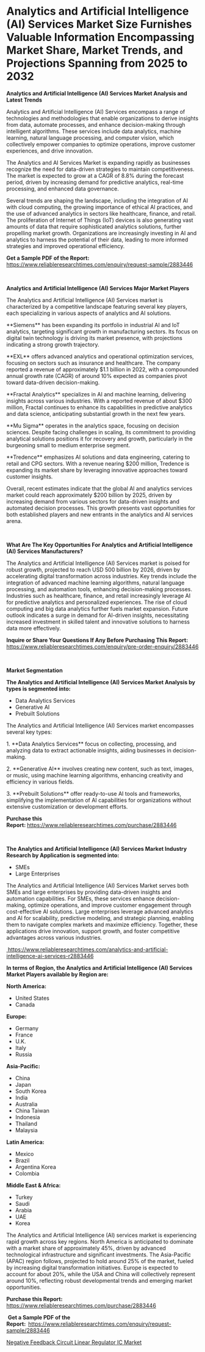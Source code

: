 <p><h1>Analytics and Artificial Intelligence (AI) Services Market Size Furnishes Valuable Information Encompassing Market Share, Market Trends, and Projections Spanning from 2025 to 2032</h1></p><p><strong>Analytics and Artificial Intelligence (AI) Services Market Analysis and Latest Trends</strong></p>
<p><p>Analytics and Artificial Intelligence (AI) Services encompass a range of technologies and methodologies that enable organizations to derive insights from data, automate processes, and enhance decision-making through intelligent algorithms. These services include data analytics, machine learning, natural language processing, and computer vision, which collectively empower companies to optimize operations, improve customer experiences, and drive innovation.</p><p>The Analytics and AI Services Market is expanding rapidly as businesses recognize the need for data-driven strategies to maintain competitiveness. The market is expected to grow at a CAGR of 8.8% during the forecast period, driven by increasing demand for predictive analytics, real-time processing, and enhanced data governance. </p><p>Several trends are shaping the landscape, including the integration of AI with cloud computing, the growing importance of ethical AI practices, and the use of advanced analytics in sectors like healthcare, finance, and retail. The proliferation of Internet of Things (IoT) devices is also generating vast amounts of data that require sophisticated analytics solutions, further propelling market growth. Organizations are increasingly investing in AI and analytics to harness the potential of their data, leading to more informed strategies and improved operational efficiency.</p></p>
<p><strong>Get a Sample PDF of the Report:&nbsp;</strong> <a href="https://www.reliableresearchtimes.com/enquiry/request-sample/2883446?utm_campaign=2006&utm_medium=2&utm_source=Github&utm_content=ia&utm_term=13032025&utm_id=analytics-and-artificial-intelligence-ai-services">https://www.reliableresearchtimes.com/enquiry/request-sample/2883446</a></p>
<p>&nbsp;</p>
<p><strong>Analytics and Artificial Intelligence (AI) Services Major Market Players</strong></p>
<p><p>The Analytics and Artificial Intelligence (AI) Services market is characterized by a competitive landscape featuring several key players, each specializing in various aspects of analytics and AI solutions.</p><p>**Siemens** has been expanding its portfolio in industrial AI and IoT analytics, targeting significant growth in manufacturing sectors. Its focus on digital twin technology is driving its market presence, with projections indicating a strong growth trajectory.</p><p>**EXL** offers advanced analytics and operational optimization services, focusing on sectors such as insurance and healthcare. The company reported a revenue of approximately $1.1 billion in 2022, with a compounded annual growth rate (CAGR) of around 10% expected as companies pivot toward data-driven decision-making.</p><p>**Fractal Analytics** specializes in AI and machine learning, delivering insights across various industries. With a reported revenue of about $300 million, Fractal continues to enhance its capabilities in predictive analytics and data science, anticipating substantial growth in the next few years.</p><p>**Mu Sigma** operates in the analytics space, focusing on decision sciences. Despite facing challenges in scaling, its commitment to providing analytical solutions positions it for recovery and growth, particularly in the burgeoning small to medium enterprise segment.</p><p>**Tredence** emphasizes AI solutions and data engineering, catering to retail and CPG sectors. With a revenue nearing $200 million, Tredence is expanding its market share by leveraging innovative approaches toward customer insights.</p><p>Overall, recent estimates indicate that the global AI and analytics services market could reach approximately $200 billion by 2025, driven by increasing demand from various sectors for data-driven insights and automated decision processes. This growth presents vast opportunities for both established players and new entrants in the analytics and AI services arena.</p></p>
<p>&nbsp;</p>
<p><strong>What Are The Key Opportunities For Analytics and Artificial Intelligence (AI) Services Manufacturers?</strong></p>
<p><p>The Analytics and Artificial Intelligence (AI) Services market is poised for robust growth, projected to reach USD 500 billion by 2026, driven by accelerating digital transformation across industries. Key trends include the integration of advanced machine learning algorithms, natural language processing, and automation tools, enhancing decision-making processes. Industries such as healthcare, finance, and retail increasingly leverage AI for predictive analytics and personalized experiences. The rise of cloud computing and big data analytics further fuels market expansion. Future outlook indicates a surge in demand for AI-driven insights, necessitating increased investment in skilled talent and innovative solutions to harness data more effectively.</p></p>
<p><strong>Inquire or Share Your Questions If Any Before Purchasing This Report:</strong> <a href="https://www.reliableresearchtimes.com/enquiry/pre-order-enquiry/2883446?utm_campaign=2006&utm_medium=2&utm_source=Github&utm_content=ia&utm_term=13032025&utm_id=analytics-and-artificial-intelligence-ai-services">https://www.reliableresearchtimes.com/enquiry/pre-order-enquiry/2883446</a></p>
<p>&nbsp;</p>
<p><strong>Market Segmentation</strong></p>
<p><strong>The Analytics and Artificial Intelligence (AI) Services Market Analysis by types is segmented into:</strong></p>
<p><ul><li>Data Analytics Services</li><li>Generative AI</li><li>Prebuilt Solutions</li></ul></p>
<p><p>The Analytics and Artificial Intelligence (AI) Services market encompasses several key types: </p><p>1. **Data Analytics Services** focus on collecting, processing, and analyzing data to extract actionable insights, aiding businesses in decision-making. </p><p>2. **Generative AI** involves creating new content, such as text, images, or music, using machine learning algorithms, enhancing creativity and efficiency in various fields. </p><p>3. **Prebuilt Solutions** offer ready-to-use AI tools and frameworks, simplifying the implementation of AI capabilities for organizations without extensive customization or development efforts.</p></p>
<p><strong>Purchase this Report:&nbsp;</strong><a href="https://www.reliableresearchtimes.com/purchase/2883446?utm_campaign=2006&utm_medium=2&utm_source=Github&utm_content=ia&utm_term=13032025&utm_id=analytics-and-artificial-intelligence-ai-services">https://www.reliableresearchtimes.com/purchase/2883446</a></p>
<p>&nbsp;</p>
<p><strong>The Analytics and Artificial Intelligence (AI) Services Market Industry Research by Application is segmented into:</strong></p>
<p><ul><li>SMEs</li><li>Large Enterprises</li></ul></p>
<p><p>The Analytics and Artificial Intelligence (AI) Services Market serves both SMEs and large enterprises by providing data-driven insights and automation capabilities. For SMEs, these services enhance decision-making, optimize operations, and improve customer engagement through cost-effective AI solutions. Large enterprises leverage advanced analytics and AI for scalability, predictive modeling, and strategic planning, enabling them to navigate complex markets and maximize efficiency. Together, these applications drive innovation, support growth, and foster competitive advantages across various industries.</p></p>
<p><a href="https://www.reliableresearchtimes.com/analytics-and-artificial-intelligence-ai-services-r2883446?utm_campaign=2006&utm_medium=2&utm_source=Github&utm_content=ia&utm_term=13032025&utm_id=analytics-and-artificial-intelligence-ai-services">&nbsp;https://www.reliableresearchtimes.com/analytics-and-artificial-intelligence-ai-services-r2883446</a></p>
<p><strong>In terms of Region, the Analytics and Artificial Intelligence (AI) Services Market Players available by Region are:</strong></p>
<p>
    <p> <strong> North America: </strong>
        <ul>
            <li>United States</li>
            <li>Canada</li>
        </ul>
        </p> 
    <p> <strong> Europe: </strong>
        <ul>
            <li>Germany</li>
            <li>France</li>
            <li>U.K.</li>
            <li>Italy</li>
            <li>Russia</li>
        </ul>
        </p> 
    <p> <strong> Asia-Pacific: </strong>
        <ul>
            <li>China</li>
            <li>Japan</li>
            <li>South Korea</li>
            <li>India</li>
            <li>Australia</li>
            <li>China Taiwan</li>
            <li>Indonesia</li>
            <li>Thailand</li>
            <li>Malaysia</li>
        </ul>
        </p> 
    <p> <strong> Latin America: </strong>
        <ul>
            <li>Mexico</li>
            <li>Brazil</li>
            <li>Argentina Korea</li>
            <li>Colombia</li>
        </ul>
        </p> 
    <p> <strong> Middle East & Africa: </strong>
        <ul>
            <li>Turkey</li>
            <li>Saudi</li>
            <li>Arabia</li>
            <li>UAE</li>
            <li>Korea</li>
        </ul>
    </p>
    </p>
<p><p>The Analytics and Artificial Intelligence (AI) services market is experiencing rapid growth across key regions. North America is anticipated to dominate with a market share of approximately 45%, driven by advanced technological infrastructure and significant investments. The Asia-Pacific (APAC) region follows, projected to hold around 25% of the market, fueled by increasing digital transformation initiatives. Europe is expected to account for about 20%, while the USA and China will collectively represent around 10%, reflecting robust developmental trends and emerging market opportunities.</p></p>
<p><strong>Purchase this Report: </strong><a href="https://www.reliableresearchtimes.com/purchase/2883446?utm_campaign=2006&utm_medium=2&utm_source=Github&utm_content=ia&utm_term=13032025&utm_id=analytics-and-artificial-intelligence-ai-services">https://www.reliableresearchtimes.com/purchase/2883446</a></p>
<p>&nbsp;<strong>Get a Sample PDF of the Report:&nbsp;&nbsp;</strong><a href="https://www.reliableresearchtimes.com/enquiry/request-sample/2883446?utm_campaign=2006&utm_medium=2&utm_source=Github&utm_content=ia&utm_term=13032025&utm_id=analytics-and-artificial-intelligence-ai-services">https://www.reliableresearchtimes.com/enquiry/request-sample/2883446</a></p>
<p><strong></strong></p>
<p><p><a href="https://github.com/bmorecock/Market-Research-Report-List-6/blob/main/negative-feedback-circuit-linear-regulator-ic-market.md?utm_campaign=2006&utm_medium=2&utm_source=Github&utm_content=ia&utm_term=13032025&utm_id=analytics-and-artificial-intelligence-ai-services">Negative Feedback Circuit Linear Regulator IC Market</a></p></p>